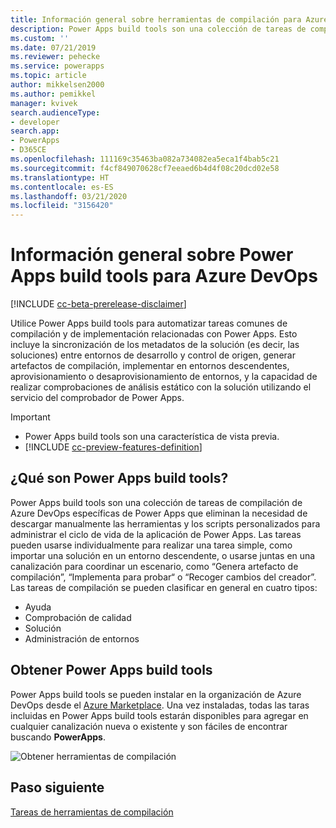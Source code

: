 ```yaml
---
title: Información general sobre herramientas de compilación para Azure DevOps| Microsoft Docs
description: Power Apps build tools son una colección de tareas de compilación de Azure DevOps específicas de Power Apps que eliminan la necesidad de descargar manualmente los scripts para administrar el desarrollo de Power Apps
ms.custom: ''
ms.date: 07/21/2019
ms.reviewer: pehecke
ms.service: powerapps
ms.topic: article
author: mikkelsen2000
ms.author: pemikkel
manager: kvivek
search.audienceType:
- developer
search.app:
- PowerApps
- D365CE
ms.openlocfilehash: 111169c35463ba082a734082ea5eca1f4bab5c21
ms.sourcegitcommit: f4cf849070628cf7eeaed6b4d4f08c20dcd02e58
ms.translationtype: HT
ms.contentlocale: es-ES
ms.lasthandoff: 03/21/2020
ms.locfileid: "3156420"
---
```

# <a name="power-apps-build-tools-for-azure-devops-overview"></a>Información general sobre Power Apps build tools para Azure DevOps


[!INCLUDE [cc-beta-prerelease-disclaimer](../../includes/cc-beta-prerelease-disclaimer.md)]

Utilice Power Apps build tools para automatizar tareas comunes de compilación y de implementación relacionadas con Power Apps. Esto incluye la sincronización de los metadatos de la solución (es decir, las soluciones) entre entornos de desarrollo y control de origen, generar artefactos de compilación, implementar en entornos descendentes, aprovisionamiento o desaprovisionamiento de entornos, y la capacidad de realizar comprobaciones de análisis estático con la solución utilizando el servicio del comprobador de Power Apps.

> [!IMPORTANT]
>
> - Power Apps build tools son una característica de vista previa.
> - [!INCLUDE [cc-preview-features-definition](../../includes/cc-preview-features-definition.md)]

  
## <a name="what-are-power-apps-build-tools"></a>¿Qué son Power Apps build tools?

Power Apps build tools son una colección de tareas de compilación de Azure DevOps específicas de Power Apps que eliminan la necesidad de descargar manualmente las herramientas y los scripts personalizados para administrar el ciclo de vida de la aplicación de Power Apps. Las tareas pueden usarse individualmente para realizar una tarea simple, como importar una solución en un entorno descendente, o usarse juntas en una canalización para coordinar un escenario, como “Genera artefacto de compilación”, “Implementa para probar“ o “Recoger cambios del creador”. Las tareas de compilación se pueden clasificar en general en cuatro tipos:

- Ayuda 
- Comprobación de calidad 
- Solución 
- Administración de entornos 

## <a name="get-the-power-apps-build-tools"></a>Obtener Power Apps build tools 
Power Apps build tools se pueden instalar en la organización de Azure DevOps desde el [Azure Marketplace](https://marketplace.visualstudio.com/items?itemName=microsoft-IsvExpTools.PowerApps-BuildTools). Una vez instaladas, todas las taras incluidas en Power Apps build tools estarán disponibles para agregar en cualquier canalización nueva o existente y son fáciles de encontrar buscando **PowerApps**.

![Obtener herramientas de compilación](media/build-tools-download.png)
 
## <a name="next-step"></a>Paso siguiente

[Tareas de herramientas de compilación](build-tools-tasks.md)
